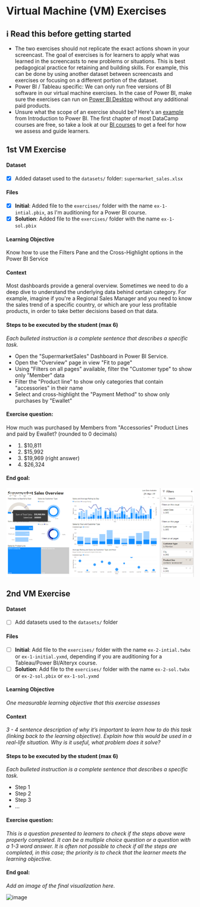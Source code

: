 # Virtual Machine (VM) Exercises

## :information_source: Read this before getting started
- The two exercises should not replicate the exact actions shown in your screencast. The goal of exercises is for learners to apply what was learned in the screencasts to new problems or situations. This is best pedagogical practice for retaining and building skills. For example, this can be done by using another dataset between screencasts and exercises or focusing on a different portion of the dataset.
- Power BI / Tableau specific: We can only run free versions of BI software in our virtual machine exercises. In the case of Power BI, make sure the exercises can run on [Power BI Desktop](https://powerbi.microsoft.com/en-us/desktop/) without any additional paid products. 
- Unsure what the scope of an exercise should be? Here's an [example](https://campus.datacamp.com/courses/introduction-to-power-bi/getting-started-with-power-bi?ex=14) from Introduction to Power BI. The first chapter of most DataCamp courses are free, so take a look at our [BI courses](https://learn.datacamp.com/courses?technologies=Tableau&technologies=Power%20BI) to get a feel for how we assess and guide learners.

## 1st VM Exercise

#### Dataset

- [x] Added dataset used to the `datasets/` folder: `supermarket_sales.xlsx`

#### Files

- [x] **Initial**: Added file to the `exercises/`  folder with the name `ex-1-intial.pbix`, as I'm auditioning for a Power BI course.
- [x] **Solution**: Added file to the `exercises/`  folder with the name `ex-1-sol.pbix`

#### Learning Objective

Know how to use the Filters Pane and the Cross-Highlight options in the Power BI Service

#### Context

Most dashboards provide a general overview. Sometimes we need to do a deep dive to understand the underlying data behind certain category. For example, imagine if you're a Regional Sales Manager and you need to know the sales trend of a specific country, or which are your less profitable products, in order to take better decisions based on that data.

#### Steps to be executed by the student (max 6)

*Each bulleted instruction is a complete sentence that describes a specific task.*

- Open the "SupermarketSales" Dashboard in Power BI Service.
- Open the "Overview" page in view "Fit to page"
- Using "Filters on all pages" available, filter the "Customer type" to show only "Member" data
- Filter the "Product line" to show only categories that contain "accessories" in their name
- Select and cross-highlight the "Payment Method" to show only purchases by "Ewallet"

#### Exercise question:
How much was purchased by Members from "Accessories" Product Lines and paid by Ewallet? (rounded to 0 decimals)
- 1. $10,811
- 2. $15,992
- 3. $19,969 (right answer)
- 4. $26,324

#### End goal:

![Alt text](https://github.com/dfuentes94/sme-bi-course-application-2024-01-pbi/blob/master/exercises/ex-1-sol.png)


## 2nd VM Exercise

#### Dataset

- [ ] Add datasets used to the `datasets/` folder

#### Files

- [ ] **Initial**: Add file to the `exercises/`  folder with the name `ex-2-intial.twbx` or `ex-1-initial.yxmd`, depending if you are auditioning for a Tableau/Power BI/Alteryx course.
- [ ] **Solution**: Add file to the `exercises/`  folder with the name `ex-2-sol.twbx` or `ex-2-sol.pbix` or `ex-1-sol.yxmd`

#### Learning Objective

*One measurable learning objective that this exercise assesses*

#### Context

*3 - 4 sentence description of why it’s important to learn how to do this task (linking back to the learning objective). Explain how this would be used in a real-life situation. Why is it useful, what problem does it solve?*

#### Steps to be executed by the student (max 6)

*Each bulleted instruction is a complete sentence that describes a specific task.*

- Step 1
- Step 2
- Step 3
- ...

#### Exercise question:
*This is a question presented to learners to check if the steps above were properly completed. It can be a multiple choice question or a question with a 1-3 word answer. It is often not possible to check if all the steps are completed, in this case; the priority is to check that the learner meets the learning objective.*

#### End goal:

*Add an image of the final visualization here.*

![image](https://github.com/dfuentes94/sme-bi-course-application-2024-01-pbi/assets/84543411/86bea731-f5b8-45ca-9d72-a504ad67d94d)
